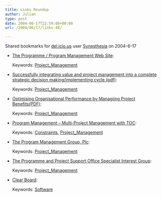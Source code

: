 ```yaml
---
title: Links Roundup
author: Julian
type: post
date: 2004-06-17T22:59:00+00:00
url: /2004/06/17/links-48/

---
```

Shared bookmarks for [del.icio.us][1] user  [Synesthesia][2] on 2004-6-17

  * [The Programme / Program Management Web Site][3]:
   
    Keywords: [Project_Management][4]
  * [Successfully integrating value and project management into a complete strategic decision making/implementing cycle (pdf)][5]:
   
    Keywords: [Project_Management][4]
  * [Optimising Organisational Performance by Managiing Project Benefits(PDF)][6]:
   
    Keywords: [Project_Management][4]
  * [Program Management &#8211; Multi-Project Management with TOC][7]:
   
    Keywords: [Constraints][8], [Project_Management][4]
  * [The Program Management Group, Plc][9]:
   
    Keywords: [Project_Management][4]
  * [The Programme and Project Support Office Specialist Interest Group][10]:
   
    Keywords: [Project_Management][4]
  * [Clear Board][11]:
   
    Keywords: [Software][12]

 [1]: https://del.icio.us/
 [2]: https://del.icio.us/synesthesia
 [3]: https://www.e-programme.com/ "https://www.e-programme.com/"
 [4]: https://del.icio.us/synesthesia/Project_Management
 [5]: https://www.e-programme.com/download/integrating_value_project_management.pdf "https://www.e-programme.com/download/integrating_value_project_management.pdf"
 [6]: https://www.e-programme.com/download/optimizing_organizational_performance_doc.pdf "https://www.e-programme.com/download/optimizing_organizational_performance_doc.pdf"
 [7]: https://www.focusedperformance.com/articles/multipm.html "https://www.focusedperformance.com/articles/multipm.html"
 [8]: https://del.icio.us/synesthesia/Constraints
 [9]: https://www.pm-group.com/ "https://www.pm-group.com/"
 [10]: https://www.ppsosig.co.uk/index.html "https://www.ppsosig.co.uk/index.html"
 [11]: https://www.softtouchit.com/products/clearboard/index.html "https://www.softtouchit.com/products/clearboard/index.html"
 [12]: https://del.icio.us/synesthesia/Software